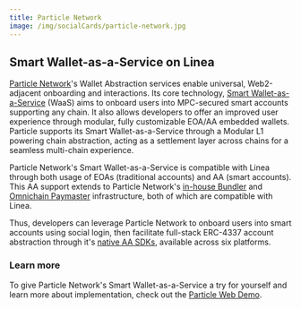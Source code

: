 ```yaml
---
title: Particle Network
image: /img/socialCards/particle-network.jpg
---
```


## Smart Wallet-as-a-Service on Linea

[Particle Network](https://particle.network)'s Wallet Abstraction services
enable universal, Web2-adjacent onboarding and interactions. Its core
technology,
[Smart Wallet-as-a-Service](https://blog.particle.network/announcing-our-smart-wallet-as-a-service-modular-stack-upgrading-waas-with-erc-4337)
(WaaS) aims to onboard users into MPC-secured smart accounts supporting any
chain. It also allows developers to offer an improved user experience through
modular, fully customizable EOA/AA embedded wallets. Particle supports its Smart
Wallet-as-a-Service through a Modular L1 powering chain abstraction, acting as a
settlement layer across chains for a seamless multi-chain experience.

Particle Network's Smart Wallet-as-a-Service is compatible with Linea through
both usage of EOAs (traditional accounts) and AA (smart accounts). This AA
support extends to Particle Network's
[in-house Bundler](https://developers.particle.network/docs/bundler) and
[Omnichain Paymaster](https://developers.particle.network/docs/paymaster)
infrastructure, both of which are compatible with Linea.

Thus, developers can leverage Particle Network to onboard users into smart
accounts using social login, then facilitate full-stack ERC-4337 account
abstraction through it's
[native AA SDKs](https://developers.particle.network/docs/aa-web-quickstart),
available across six platforms.

### Learn more

To give Particle Network's Smart Wallet-as-a-Service a try for yourself and
learn more about implementation, check out the
[Particle Web Demo](https://core-demo.particle.network/).
